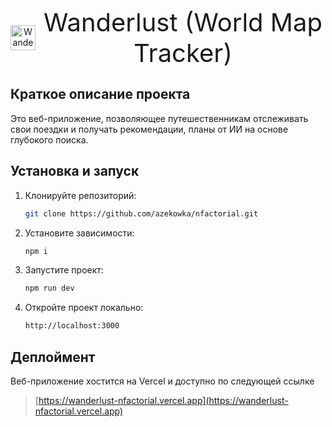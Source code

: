 <p align="center" style="display: flex; align-items: center; justify-content: center; gap: 8px;">
  <img src="https://notion-emojis.s3-us-west-2.amazonaws.com/prod/svg-twitter/1f5fa-fe0f.svg" alt="Wanderlust Logo" width="40" height="40"/>
  <span style="font-size: 40px;">Wanderlust (World Map Tracker)</span>
</p>

## Краткое описание проекта
Это веб-приложение, позволяющее путешественникам отслеживать свои поездки и получать рекомендации, планы от ИИ на основе глубокого поиска.

## Установка и запуск

1. Клонируйте репозиторий:
   ```bash
   git clone https://github.com/azekowka/nfactorial.git
   ```

2. Установите зависимости:
   ```bash
   npm i
   ```

3. Запустите проект:
   ```bash
   npm run dev
   ```
4. Откройте проект локально:
   ```bash
   http://localhost:3000
   ```

## Деплоймент

Веб-приложение хостится на Vercel и доступно по следующей ссылке

> [https://wanderlust-nfactorial.vercel.app](https://wanderlust-nfactorial.vercel.app)

